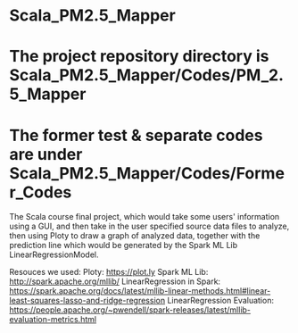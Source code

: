 # Scala_PM2.5_Mapper

# The project repository directory is Scala_PM2.5_Mapper/Codes/PM_2.5_Mapper

# The former test & separate codes are under Scala_PM2.5_Mapper/Codes/Former_Codes

The Scala course final project, which would take some users' information using a GUI, and then take in the user specified source data files to analyze, then using Ploty to draw a graph of analyzed data, together with the prediction line which would be generated by the Spark ML Lib LinearRegressionModel.

Resouces we used:
Ploty: https://plot.ly
Spark ML Lib: http://spark.apache.org/mllib/
LinearRegression in Spark: https://spark.apache.org/docs/latest/mllib-linear-methods.html#linear-least-squares-lasso-and-ridge-regression
LinearRegression Evaluation: https://people.apache.org/~pwendell/spark-releases/latest/mllib-evaluation-metrics.html
